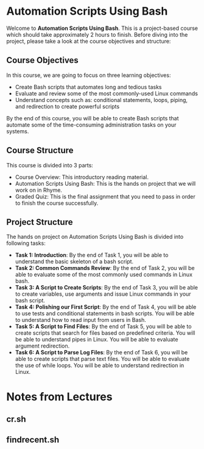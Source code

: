 # Automation Scripts Using Bash

Welcome to **Automation Scripts Using Bash**. This is a project-based course which should take approximately 2 hours to finish. Before diving into the project, please take a look at the course objectives and structure:

## Course Objectives

In this course, we are going to focus on three learning objectives:
- Create Bash scripts that automates long and tedious tasks
- Evaluate and review some of the most commonly-used Linux commands
- Understand concepts such as: conditional statements, loops, piping, and redirection to create powerful scripts

By the end of this course, you will be able to create Bash scripts that automate some of the time-consuming administration tasks on your systems.

## Course Structure

This course is divided into 3 parts:
- Course Overview: This introductory reading material.
- Automation Scripts Using Bash: This is the hands on project that we will work on in Rhyme.
- Graded Quiz: This is the final assignment that you need to pass in order to finish the course successfully.

## Project Structure

The hands on project on Automation Scripts Using Bash is divided into following tasks:

- **Task 1: Introduction**: By the end of Task 1, you will be able to understand the basic skeleton of a bash script.
- **Task 2: Common Commands Review**: By the end of Task 2, you will be able to evaluate some of the most commonly used commands in Linux bash.
- **Task 3: A Script to Create Scripts**: By the end of Task 3, you will be able to create variables, use arguments and issue Linux commands in your bash script.
- **Task 4: Polishing our First Script**: By the end of Task 4, you will be able to use tests and conditional statements in bash scripts. You will be able to understand how to read input from users in Bash.
- **Task 5: A Script to Find Files**: By the end of Task 5, you will be able to create scripts that search for files based on predefined criteria. You will be able to understand pipes in Linux. You will be able to evaluate argument redirection.
- **Task 6: A Script to Parse Log Files**: By the end of Task 6, you will be able to create scripts that parse text files. You will be able to evaluate the use of while loops. You will be able to understand redirection in Linux.


# Notes from Lectures

## cr.sh

## findrecent.sh
